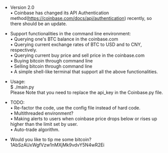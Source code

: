 * Version 2.0   
• Coinbase has changed its API Authentication method(https://coinbase.com/docs/api/authentication) recently, so there should be an update.

* Support functionalities in the command line environment:   
• Querying one's BTC balance in the coinbase.com   
• Querying current exchange rates of BTC to USD and to CNY, respectively.   
• Querying current buy price and sell price in the coinbase.com   
• Buying bitcoin through command line   
• Selling bitcoin through command line   
• A simple shell-like terminal that support all the above functionalities.    

* Usage:    
$ ./main.py     
Please Note that you need to replace the api\_key in the Coinbase.py file.      

* TODO:   
• Re-factor the code, use the config file instead of hard code.    
• Multithreaded environment?    
• Making alerts to users when coinbase price drops below or rises up higher than the limit set by user.       
• Auto-trade algorithm.    

* Would you like to tip me some bitcoin?   
1AbSzAUxWgfVzw1nMXjMk9vdvY5N4wR2Ei    
